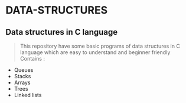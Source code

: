 # DATA-STRUCTURES
## Data structures in C language
> This repository have some basic programs of data structures in C language which are easy to understand and beginner friendly
 Contains :
- Queues
- Stacks
- Arrays
- Trees
- Linked lists
